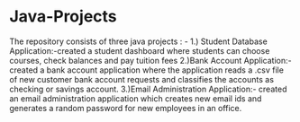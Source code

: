 # Java-Projects
The repository consists of three java projects : -
1.) Student Database Application:-created a student dashboard where students can choose courses, check balances and pay tuition fees
2.)Bank Account Application:- created a bank account application where the application reads a .csv file of new customer bank account requests and classifies the accounts as checking or savings account. 
3.)Email Administration Application:- created an email administration application which creates new email ids and generates a random password for new employees in an office. 

